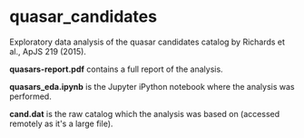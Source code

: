 # quasar_candidates

Exploratory data analysis of the quasar candidates catalog by Richards et al., ApJS 219 (2015).

**quasars-report.pdf** contains a full report of the analysis.

**quasars_eda.ipynb** is the Jupyter iPython notebook where the analysis was performed.

**cand.dat** is the raw catalog which the analysis was based on (accessed remotely as it's a large file).
